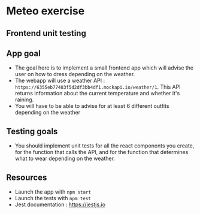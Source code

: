 # Meteo exercise

## Frontend unit testing

## App goal

- The goal here is to implement a small frontend app which will advise the user on how to dress depending on the weather.
- The webapp will use a weather API : `https://6355eb77483f5d2df3bb4df1.mockapi.io/weather/1`.
  This API returns information about the current temperature and whether it's raining.
- You will have to be able to advise for at least 6 different outfits depending on the weather

## Testing goals

- You should implement unit tests for all the react components you create, for the function that calls the API, and for the function that determines what to wear depending on the weather.

## Resources

- Launch the app with `npm start`
- Launch the tests with `npm test`
- Jest documentation : https://jestjs.io
